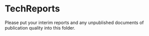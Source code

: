 TechReports
===========

Please put your interim reports and any unpublished documents of publication quality into this folder.
